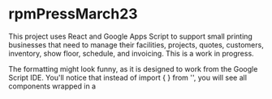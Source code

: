 # rpmPressMarch23
This project uses React and Google Apps Script to support small printing businesses that need to manage their facilities, projects, quotes, customers, inventory, show floor, schedule, and invoicing. This is a work in progress.

The formatting might look funny, as it is designed to work from the Google Script IDE. You'll notice that instead of import { } from '', you will see all components wrapped in a <script type="text/babel"> tag, and const {} = library. 
